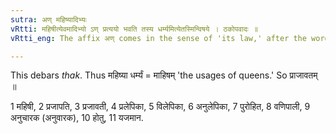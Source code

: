 ```yaml
---
sutra: अण् महिष्यादिभ्यः
vRtti: महिषीत्येवमादिभ्यो ऽण् प्रत्ययो भवति तस्य धर्म्यमित्येतस्मिन्विषये । ठकोपवादः ॥
vRtti_eng: The affix अण् comes in the sense of 'its law,' after the word '_mahishi_' &c.

---
```

This debars _thak_. Thus महिष्या धर्म्यं = माहिषम् 'the usages of queens.' So प्राजावतम् ॥

1 महिषी, 2 प्रजापति, 3 प्रजावती, 4 प्रलेपिका, 5 विलेपिका, 6 अनुलेपिका, 7 पुरोहित, 8 वणिपाली, 9 अनुचारक (अनुवारक), 10 होतु, 11 यजमान.